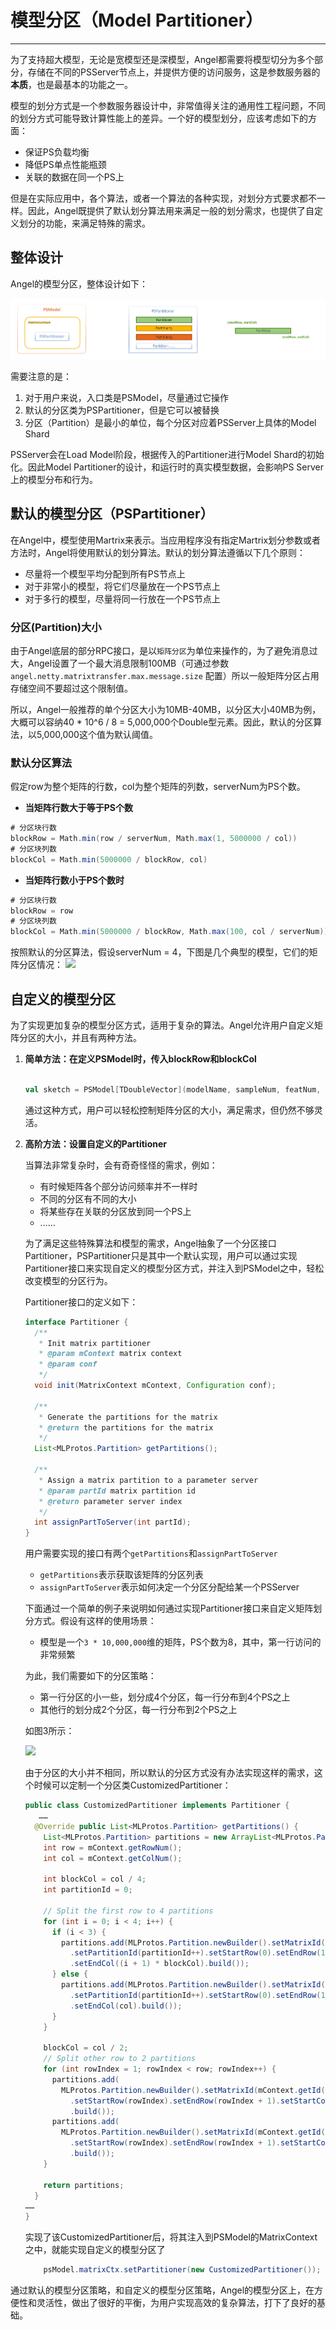 # 模型分区（Model Partitioner）

---

为了支持超大模型，无论是宽模型还是深模型，Angel都需要将模型切分为多个部分，存储在不同的PSServer节点上，并提供方便的访问服务，这是参数服务器的**本质**，也是最基本的功能之一。

模型的划分方式是一个参数服务器设计中，非常值得关注的通用性工程问题，不同的划分方式可能导致计算性能上的差异。一个好的模型划分，应该考虑如下的方面：

* 保证PS负载均衡
* 降低PS单点性能瓶颈
* 关联的数据在同一个PS上

但是在实际应用中，各个算法，或者一个算法的各种实现，对划分方式要求都不一样。因此，Angel既提供了默认划分算法用来满足一般的划分需求，也提供了自定义划分的功能，来满足特殊的需求。

## 整体设计

Angel的模型分区，整体设计如下：


![](../img/model_partitioner_1.png)

需要注意的是：

1. 对于用户来说，入口类是PSModel，尽量通过它操作
2. 默认的分区类为PSPartitioner，但是它可以被替换
3. 分区（Partition）是最小的单位，每个分区对应着PSServer上具体的Model Shard

PSServer会在Load Model阶段，根据传入的Partitioner进行Model Shard的初始化。因此Model Partitioner的设计，和运行时的真实模型数据，会影响PS Server上的模型分布和行为。

## 默认的模型分区（PSPartitioner）

在Angel中，模型使用Martrix来表示。当应用程序没有指定Martrix划分参数或者方法时，Angel将使用默认的划分算法。默认的划分算法遵循以下几个原则：

 - 尽量将一个模型平均分配到所有PS节点上
 - 对于非常小的模型，将它们尽量放在一个PS节点上
 - 对于多行的模型，尽量将同一行放在一个PS节点上


### 分区(Partition)大小

由于Angel底层的部分RPC接口，是以`矩阵分区`为单位来操作的，为了避免消息过大，Angel设置了一个最大消息限制100MB（可通过参数`angel.netty.matrixtransfer.max.message.size` 配置）所以一般矩阵分区占用存储空间不要超过这个限制值。

所以，Angel一般推荐的单个分区大小为10MB-40MB，以分区大小40MB为例，大概可以容纳40 * 10^6 / 8 = 5,000,000个Double型元素。因此，默认的分区算法，以5,000,000这个值为默认阈值。


### 默认分区算法

假定row为整个矩阵的行数，col为整个矩阵的列数，serverNum为PS个数。

 - **当矩阵行数大于等于PS个数**

```Scala
# 分区块行数
blockRow = Math.min(row / serverNum, Math.max(1, 5000000 / col))
# 分区块列数
blockCol = Math.min(5000000 / blockRow, col)
```

 - **当矩阵行数小于PS个数时**

```Scala
# 分区块行数
blockRow = row
# 分区块列数
blockCol = Math.min(5000000 / blockRow, Math.max(100, col / serverNum))`
```

按照默认的分区算法，假设serverNum = 4，下图是几个典型的模型，它们的矩阵分区情况：
	![][1]
	
## 自定义的模型分区

为了实现更加复杂的模型分区方式，适用于复杂的算法。Angel允许用户自定义矩阵分区的大小，并且有两种方法。

1. **简单方法：在定义PSModel时，传入blockRow和blockCol**

	```Scala

	val sketch = PSModel[TDoubleVector](modelName, sampleNum, featNum, blockRow, blockCol)

	```

	通过这种方式，用户可以轻松控制矩阵分区的大小，满足需求，但仍然不够灵活。

2. **高阶方法：设置自定义的Partitioner**


	当算法非常复杂时，会有奇奇怪怪的需求，例如：

	* 有时候矩阵各个部分访问频率并不一样时
	* 不同的分区有不同的大小
	* 将某些存在关联的分区放到同一个PS上
	* ……

	为了满足这些特殊算法和模型的需求，Angel抽象了一个分区接口Partitioner，PSPartitioner只是其中一个默认实现，用户可以通过实现Partitioner接口来实现自定义的模型分区方式，并注入到PSModel之中，轻松改变模型的分区行为。

	Partitioner接口的定义如下：

	``` java
	interface Partitioner {
	  /**
	   * Init matrix partitioner
	   * @param mContext matrix context
	   * @param conf
	   */
	  void init(MatrixContext mContext, Configuration conf);

	  /**
	   * Generate the partitions for the matrix
	   * @return the partitions for the matrix
	   */
	  List<MLProtos.Partition> getPartitions();

	  /**
	   * Assign a matrix partition to a parameter server
	   * @param partId matrix partition id
	   * @return parameter server index
	   */
	  int assignPartToServer(int partId);
	}

	```

	用户需要实现的接口有两个`getPartitions`和`assignPartToServer`

	* `getPartitions`表示获取该矩阵的分区列表
	* `assignPartToServer`表示如何决定一个分区分配给某一个PSServer



	下面通过一个简单的例子来说明如何通过实现Partitioner接口来自定义矩阵划分方式。假设有这样的使用场景：

	* 模型是一个`3 * 10,000,000`维的矩阵，PS个数为8，其中，第一行访问的非常频繁

	为此，我们需要如下的分区策略：
	
	* 第一行分区的小一些，划分成4个分区，每一行分布到4个PS之上
	* 其他行的划分成2个分区，每一行分布到2个PS之上

	如图3所示：

	![][2]

	由于分区的大小并不相同，所以默认的分区方式没有办法实现这样的需求，这个时候可以定制一个分区类CustomizedPartitioner：

	```java
	public class CustomizedPartitioner implements Partitioner {
	   ……
	  @Override public List<MLProtos.Partition> getPartitions() {
	    List<MLProtos.Partition> partitions = new ArrayList<MLProtos.Partition>(6);
	    int row = mContext.getRowNum();
	    int col = mContext.getColNum();

	    int blockCol = col / 4;
	    int partitionId = 0;

	    // Split the first row to 4 partitions
	    for (int i = 0; i < 4; i++) {
	      if (i < 3) {
	        partitions.add(MLProtos.Partition.newBuilder().setMatrixId(mContext.getId())
	          .setPartitionId(partitionId++).setStartRow(0).setEndRow(1).setStartCol(i * blockCol)
	          .setEndCol((i + 1) * blockCol).build());
	      } else {
	        partitions.add(MLProtos.Partition.newBuilder().setMatrixId(mContext.getId())
	          .setPartitionId(partitionId++).setStartRow(0).setEndRow(1).setStartCol(i * blockCol)
	          .setEndCol(col).build());
	      }
	    }

	    blockCol = col / 2;
	    // Split other row to 2 partitions
	    for (int rowIndex = 1; rowIndex < row; rowIndex++) {
	      partitions.add(
	        MLProtos.Partition.newBuilder().setMatrixId(mContext.getId()).setPartitionId(partitionId++)
	          .setStartRow(rowIndex).setEndRow(rowIndex + 1).setStartCol(0).setEndCol(blockCol)
	          .build());
	      partitions.add(
	        MLProtos.Partition.newBuilder().setMatrixId(mContext.getId()).setPartitionId(partitionId++)
	          .setStartRow(rowIndex).setEndRow(rowIndex + 1).setStartCol(blockCol).setEndCol(col)
	          .build());
	    }

	    return partitions;
	  }
	……
	}
	```
	
	实现了该CustomizedPartitioner后，将其注入到PSModel的MatrixContext之中，就能实现自定义的模型分区了

	```java
		psModel.matrixCtx.setPartitioner(new CustomizedPartitioner());
	```

通过默认的模型分区策略，和自定义的模型分区策略，Angel的模型分区上，在方便性和灵活性，做出了很好的平衡，为用户实现高效的复杂算法，打下了良好的基础。


[1]: ../img/matrix_partition.png
[2]: ../img/partitioner_example.png
